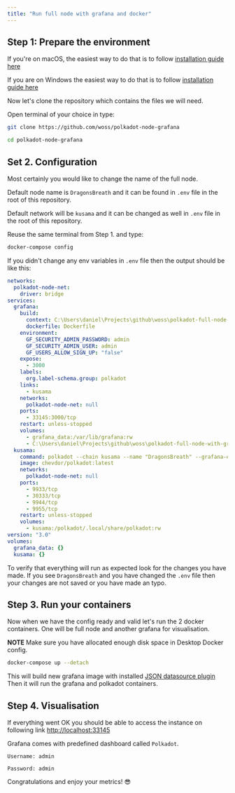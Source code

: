 ```yaml
---
title: "Run full node with grafana and docker"
---
```


## Step 1: Prepare the environment

If you're on
macOS, the easiest way to do that is to follow [installation guide here](https://docs.docker.com/docker-for-mac/install/)

If you are on Windows the easiest way to do that is to follow [installation guide here](https://docs.docker.com/docker-for-windows/install/)

Now let's clone the repository which contains the files we will need.

Open terminal of your choice in type:

```bash
git clone https://github.com/woss/polkadot-node-grafana

cd polkadot-node-grafana
```

## Set 2. Configuration

Most certainly you would like to change the name of the full node.

Default node name is `DragonsBreath` and it can be found in `.env` file in the root of this repository.

Default network will be `kusama` and it can be changed as well in `.env` file in the root of this repository.

Reuse the same terminal from Step 1. and type:

```bash
docker-compose config
```

If you didn't change any env variables in `.env` file then the output should be like this:

```yaml
networks:
  polkadot-node-net:
    driver: bridge
services:
  grafana:
    build:
      context: C:\Users\daniel\Projects\github\woss\polkadot-full-node-with-grafana
      dockerfile: Dockerfile
    environment:
      GF_SECURITY_ADMIN_PASSWORD: admin
      GF_SECURITY_ADMIN_USER: admin
      GF_USERS_ALLOW_SIGN_UP: "false"
    expose:
      - 3000
    labels:
      org.label-schema.group: polkadot
    links:
      - kusama
    networks:
      polkadot-node-net: null
    ports:
      - 33145:3000/tcp
    restart: unless-stopped
    volumes:
      - grafana_data:/var/lib/grafana:rw
      - C:\Users\daniel\Projects\github\woss\polkadot-full-node-with-grafana\grafana\provisioning:/etc/grafana/provisioning:rw
  kusama:
    command: polkadot --chain kusama --name "DragonsBreath" --grafana-external --wasm-execution Compiled
    image: chevdor/polkadot:latest
    networks:
      polkadot-node-net: null
    ports:
      - 9933/tcp
      - 30333/tcp
      - 9944/tcp
      - 9955/tcp
    restart: unless-stopped
    volumes:
      - kusama:/polkadot/.local/share/polkadot:rw
version: "3.0"
volumes:
  grafana_data: {}
  kusama: {}
```

To verify that everything will run as expected look for the changes you have made. If you see `DragonsBreath` and you have changed the `.env` file then your changes are not saved or you have made an typo.

## Step 3. Run your containers

Now when we have the config ready and valid let's run the 2 docker containers. One will be full node and another grafana for visualisation.

**NOTE**
Make sure you have allocated enough disk space in Desktop Docker config.

```bash
docker-compose up --detach
```

This will build new grafana image with installed [JSON datasource plugin](https://grafana.com/grafana/plugins/simpod-json-datasource)
Then it will run the grafana and polkadot containers.

## Step 4. Visualisation

If everything went OK you should be able to access the instance on following link [http://localhost:33145](http://localhost:33145)

Grafana comes with predefined dashboard called `Polkadot`.

```
Username: admin

Password: admin
```

Congratulations and enjoy your metrics! 😎

